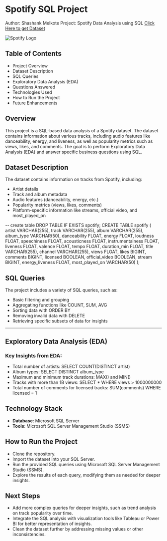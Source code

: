 # Spotify SQL Project 
Author: Shashank Melkote
Project: Spotify Data Analysis using SQL
[Click Here to get Dataset](https://www.kaggle.com/datasets/sanjanchaudhari/spotify-dataset)

![Spotify Logo](https://github.com/najirh/najirh-Spotify-Data-Analysis-using-SQL/blob/main/spotify_logo.jpg)

## Table of Contents
 - Project Overview
 - Dataset Description
 - SQL Queries
 - Exploratory Data Analysis (EDA)
 - Questions Answered
 - Technologies Used
 - How to Run the Project
 - Future Enhancements

## Overview
This project is a SQL-based data analysis of a Spotify dataset. The dataset contains information about various tracks, including audio features like danceability, energy, and liveness, as well as popularity metrics such as views, likes, and comments. The goal is to perform Exploratory Data Analysis (EDA) and answer specific business questions using SQL.

## Dataset Description

The dataset contains information on tracks from Spotify, including:
 - Artist details
 - Track and album metadata
 - Audio features (danceability, energy, etc.)
 - Popularity metrics (views, likes, comments)
 - Platform-specific information like streams, official video, and most_played_on


-- create table
DROP TABLE IF EXISTS spotify;
CREATE TABLE spotify (
    artist VARCHAR(255),
    track VARCHAR(255),
    album VARCHAR(255),
    album_type VARCHAR(50),
    danceability FLOAT,
    energy FLOAT,
    loudness FLOAT,
    speechiness FLOAT,
    acousticness FLOAT,
    instrumentalness FLOAT,
    liveness FLOAT,
    valence FLOAT,
    tempo FLOAT,
    duration_min FLOAT,
    title VARCHAR(255),
    channel VARCHAR(255),
    views FLOAT,
    likes BIGINT,
    comments BIGINT,
    licensed BOOLEAN,
    official_video BOOLEAN,
    stream BIGINT,
    energy_liveness FLOAT,
    most_played_on VARCHAR(50)
);


## SQL Queries


The project includes a variety of SQL queries, such as:
 - Basic filtering and grouping
 - Aggregating functions like COUNT, SUM, AVG
 - Sorting data with ORDER BY
 - Removing invalid data with DELETE
 - Retrieving specific subsets of data for insights
---

## Exploratory Data Analysis (EDA)
### Key Insights from EDA:

 - Total number of artists: SELECT COUNT(DISTINCT artist)
 - Album types: SELECT DISTINCT album_type
 - Maximum and minimum track durations: MAX() and MIN()
 - Tracks with more than 1B views: SELECT * WHERE views > 1000000000
 - Total number of comments for licensed tracks: SUM(comments) WHERE licensed = 1


## Technology Stack
- **Database**: Microsoft SQL Server
- **Tools**: Microsoft SQL Server Management Studio (SSMS)

## How to Run the Project
 - Clone the repository.
 - Import the dataset into your SQL Server.
 - Run the provided SQL queries using Microsoft SQL Server Management Studio (SSMS).
 - Explore the results of each query, modifying them as needed for deeper insights.


## Next Steps
 - Add more complex queries for deeper insights, such as trend analysis on track popularity over time.
 - Integrate the SQL analysis with visualization tools like Tableau or Power BI for better representation of insights.
 - Clean the dataset further by addressing missing values or other inconsistencies.

